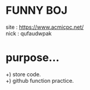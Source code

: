 # FUNNY BOJ
site : https://www.acmicpc.net/  
nick : qufaudwpak

# purpose...
+) store code.  
+) github function practice.
